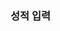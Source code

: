 
### 성적 입력 ###

<!--stackedit_data:
eyJoaXN0b3J5IjpbODQ2NTYwNzIyLDM1MjQ1NTYwMSw0OTc4MT
g4MTBdfQ==
-->